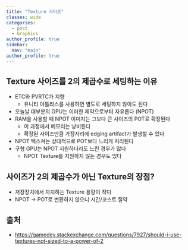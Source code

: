 ```yaml
---
title: "Texture 사이즈"
classes: wide
categories: 
  - post
  - Graphics
author_profile: true
sidebar:
  nav: "main"
author_profile: true
---
```


## Texture 사이즈를 2의 제곱수로 세팅하는 이유
* ETC와 PVRTC가 지향
  * 유니티 아틀라스를 사용하면 별도로 세팅하지 않아도 된다
* 오늘날 대부분의 GPU는 이러한 제약으로부터 자유롭다 (NPOT)
* RAM을 사용할 때 NPOT 이미지는 그보다 큰 사이즈의 POT로 확장된다
  * 이 과정에서 메모리는 낭비된다
  * 확장된 사이즈만큼 가장자리에 edging artifact가 발생할 수 있다
* NPOT 텍스쳐는 상대적으로 POT보다 느리게 처리된다
* 구형 GPU는 NPOT 지원하더라도 느린 경우가 많다
   * NPOT Texture를 지원하지 않는 경우도 있다

## 사이즈가 2의 제곱수가 아닌 Texture의 장점?
* 저장장치에서 차지하는 Texture 용량이 작다
* NPOT -> POT로 변환하지 않으니 시간/코스트 절약

## 출처
* <https://gamedev.stackexchange.com/questions/7927/should-i-use-textures-not-sized-to-a-power-of-2>